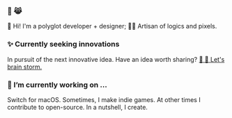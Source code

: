 <!--
**ahkohd/ahkohd** is a ✨ _special_ ✨ repository because its `README.md` (this file) appears on your GitHub profile.

Here are some ideas to get you started:

- 🔭 I’m currently working on ...
- 🌱 I’m currently learning ...
- 👯 I’m looking to collaborate on ...
- 🤔 I’m looking for help with ...
- 💬 Ask me about ...
- 📫 How to reach me: ...
- 😄 Pronouns: ...
- ⚡ Fun fact: ...
-->


### 🦄 😹

👋 Hi! I'm a polyglot developer + designer; 👩‍🎨 Artisan of logics and pixels.

### ✨ Currently seeking innovations
In pursuit of the next innovative idea. Have an idea worth sharing? [💬 🤔 Let's brain storm.](https://twitter.com/messages/compose?recipient_id=2212463825&text=Hello%2C%20world!)

### 🔭 I’m currently working on ...
Switch for macOS. Sometimes, I make indie games. At other times I contribute to open-source. In a nutshell, I create.


